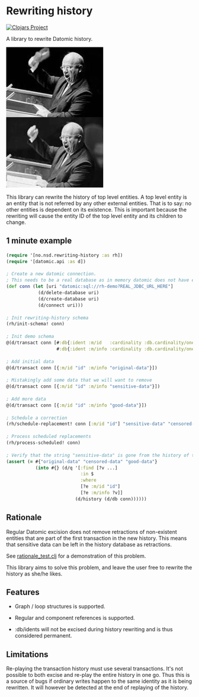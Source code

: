 # Rewriting history

[![Clojars Project](https://img.shields.io/clojars/v/no.nsd/rewriting-history.svg)](https://clojars.org/no.nsd/rewriting-history)

A library to rewrite Datomic history.

![Shoe-banging incident](Khruschev_shoe_fake.jpg "Shoe-banging incident")

This library can rewrite the history of top level entities.
A top level entity is an entity that is not referred by any other external entities.
That is to say: no other entities is dependent on its existence.
This is important because the rewriting will cause the entity ID of the top level
entity and its children to change.

## 1 minute example

```clojure
(require '[no.nsd.rewriting-history :as rh])
(require '[datomic.api :as d])

; Create a new datomic connection.
; This needs to be a real database as in memory datomic does not have excision support
(def conn (let [uri "datomic:sql://rh-demo?REAL_JDBC_URL_HERE"]
            (d/delete-database uri)
            (d/create-database uri)
            (d/connect uri)))

; Init rewriting-history schema
(rh/init-schema! conn)

; Init demo schema
@(d/transact conn [#:db{:ident :m/id   :cardinality :db.cardinality/one :valueType :db.type/string :unique :db.unique/identity}
                   #:db{:ident :m/info :cardinality :db.cardinality/one :valueType :db.type/string}])

; Add initial data
@(d/transact conn [{:m/id "id" :m/info "original-data"}])

; Mistakingly add some data that we will want to remove 
@(d/transact conn [{:m/id "id" :m/info "sensitive-data"}])

; Add more data
@(d/transact conn [{:m/id "id" :m/info "good-data"}])

; Schedule a correction
(rh/schedule-replacement! conn [:m/id "id"] "sensitive-data" "censored-data")

; Process scheduled replacements
(rh/process-scheduled! conn)

; Verify that the string "sensitive-data" is gone from the history of the database:
(assert (= #{"original-data" "censored-data" "good-data"}
           (into #{} (d/q '[:find [?v ...]
                            :in $
                            :where
                            [?e :m/id "id"]
                            [?e :m/info ?v]]
                          (d/history (d/db conn))))))
```

## Rationale

Regular Datomic excision does not remove retractions of non-existent entities
that are part of the first transaction in the new history.
This means that sensitive data can be left in the history database as retractions.

See [rationale_test.clj](test/no/nsd/rationale_test.clj) for a demonstration
of this problem.

This library aims to solve this problem, and leave the user free to rewrite the history
as she/he likes.

## Features

* Graph / loop structures is supported.

* Regular and component references is supported.

* :db/idents will not be excised during history rewriting and is thus considered permanent.

## Limitations

Re-playing the transaction history must use several transactions. It's not possible to
both excise and re-play the entire history in one go. Thus this is a source
of bugs if ordinary writes happen to the same identity as it is being rewritten.
It will however be detected at the end of replaying of the history.
